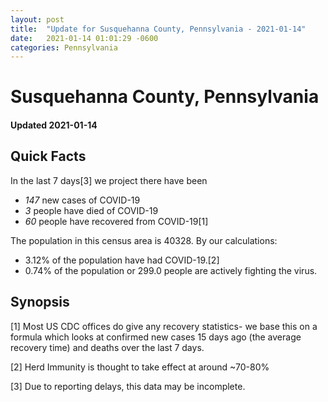 ```yaml
---
layout: post
title:  "Update for Susquehanna County, Pennsylvania - 2021-01-14"
date:   2021-01-14 01:01:29 -0600
categories: Pennsylvania
---
```


# Susquehanna County, Pennsylvania
#### Updated 2021-01-14

## Quick Facts

In the last 7 days[3] we project there have been
- *147* new cases of COVID-19
- *3* people have died of COVID-19
- *60* people have recovered from COVID-19[1]

The population in this census area is 40328. By our calculations:
- 3.12% of the population have had COVID-19.[2]
- 0.74% of the population or 299.0 people are actively fighting the virus.

## Synopsis




[1] Most US CDC offices do give any recovery statistics- we base this on a formula which looks at confirmed new cases
15 days ago (the average recovery time) and deaths over the last 7 days.

[2] Herd Immunity is thought to take effect at around ~70-80%

[3] Due to reporting delays, this data may be incomplete.
 
    